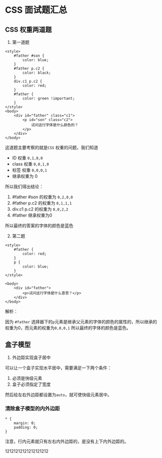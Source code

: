 # CSS 面试题汇总

## CSS 权重两道题

1. 第一道题

```
<style>
    #father #son {
        color: blue;
    }
    #father p.c2 {
        color: black;
    }
    div.c1 p.c2 {
        color: red;
    }
    #father {
        color: green !important;
    }
</style>
<body>
    <div id="father" class="c1">
        <p id="son" class="c2">
            试问这行字体是什么颜色的？
        </p>
    </div>
</body>
```

这道题主要考察的就是`CSS` 权重的问题，我们知道
- ID 权重 `0,1,0,0`
- class 权重 `0,0,1,0`
- 标签 权重 `0,0,0,1`
- 继承权重为 0

所以我们得出结论：

1. #father #son 的权重为 `0,2,0,0`
2. #father p.c2 的权重为 `0,1,1,1`
3. div.c1 p.c2 的权重为 `0,0,2,2`
4.  #father 继承权重为0

所以最终的答案的字体的颜色是蓝色


2. 第二题

```
<style>
    #father {
        color: red;
    }
    p {
        color: blue;
    }
</style>

<body>
    <div id="father">
        <p>试问这行字体是什么意思？</p>
    </div>
</body>
```

解析：

因为 `#father` 选择器下的`p`元素是继承父元素的字体的颜色的属性的，所以继承的权重为0，而元素的权重为`0,0,0,1` 所以最终的字体的颜色是蓝色。


## 盒子模型

1. 外边距实现盒子居中

可以让一个盒子实现水平居中，需要满足一下两个条件：

1. 必须是快级元素
2. 盒子必须指定了宽度

然后给左右外边距都设置为`auto`，就可使快级元素居中。

### 清除盒子模型的内外边距

```
* {
    margin: 0;
    padding: 0;
}
```

注意，行内元素就只有左右内外边距的，是没有上下内外边距的。

12121212121212121212